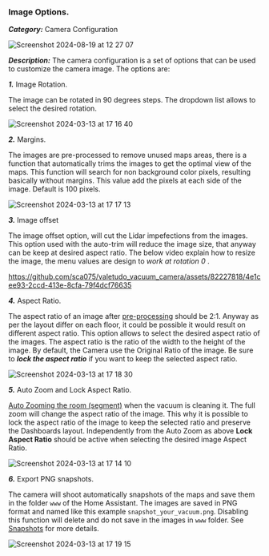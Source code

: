 ### Image Options.

***Category:*** Camera Configuration

![Screenshot 2024-08-19 at 12 27 07](https://github.com/user-attachments/assets/1ecffd2c-2c03-4631-82ca-e65690e82f18)

***Description:*** The camera configuration is a set of options that can be used to customize the camera image. The
options are:

***1.*** Image Rotation.

The image can be rotated in 90 degrees steps. The dropdown list allows to select the desired rotation.

![Screenshot 2024-03-13 at 17 16 40](https://github.com/sca075/valetudo_vacuum_camera/assets/82227818/8e1a9716-de6e-4f8f-bb66-fdb9c6ad8834)

***2.*** Margins.

The images are pre-processed to remove unused maps areas, there is a function that automatically trims the images to get
the optimal view of the maps. This function will search for non background color pixels, resulting basically without
margins. This value add the pixels at each side of the image. Default is 100 pixels.

![Screenshot 2024-03-13 at 17 17 13](https://github.com/sca075/valetudo_vacuum_camera/assets/82227818/e228fc96-8e95-4be9-af9e-b21a259e8289)

***3.*** Image offset

The image offset option, will cut the Lidar impefections from the images. This option used with the auto-trim will reduce the image size, that anyway can be keep at desired aspect ratio. The below video explain how to resize the image, the menu values are design to _work at rotation 0_ .

https://github.com/sca075/valetudo_vacuum_camera/assets/82227818/4e1cee93-2ccd-413e-8cfa-79f4dcf76635


***4.*** Aspect Ratio.

The aspect ratio of an image after [pre-processing](https://github.com/sca075/valetudo_vacuum_camera/blob/main/docs/croping_trimming.md)  should be 2:1. Anyway as per the layout
differ on each floor, it could be possible it would result on different aspect ratio. This option allows to select the
desired aspect ratio of the images. The aspect ratio is the ratio of the width to the height of the image.
By default, the Camera use the Original Ratio of the image.
Be sure to **_lock the aspect ratio_**  if you want to keep the selected aspect ratio.

![Screenshot 2024-03-13 at 17 18 30](https://github.com/sca075/valetudo_vacuum_camera/assets/82227818/016e4282-2d4a-4cee-a4b7-b3dbf8558898)

***5.*** Auto Zoom and Lock Aspect Ratio.

[Auto Zooming the room (segment)](
https://github.com/sca075/valetudo_vacuum_camera/blob/main/docs/auto_zoom.md) when the vacuum is cleaning it. The full zoom will change the
aspect ratio of the image. This why it is possible to lock the aspect ratio of the image to keep the selected ratio and
preserve the Dashboards layout.
Independently from the Auto Zoom as above **Lock Aspect Ratio** should be active when selecting the desired image Aspect
Ratio.

![Screenshot 2024-03-13 at 17 14 10](https://github.com/sca075/valetudo_vacuum_camera/assets/82227818/fb283c47-12e3-42db-b86e-47f3d0f77efa)

***6.*** Export PNG snapshots.

The camera will shoot automatically snapshots of the maps and save them in the folder `www` of the Home Assistant. The
images are saved in PNG format and named like this example `snapshot_your_vacuum.png`. Disabling this function will
delete and do not save in the images in `www` folder. See [Snapshots](https://github.com/sca075/valetudo_vacuum_camera/blob/main/docs/docs/snapshots.md) for more details.

![Screenshot 2024-03-13 at 17 19 15](https://github.com/sca075/valetudo_vacuum_camera/assets/82227818/52a47822-9588-4a8d-9d7f-adaf1a6e2f90)

